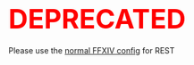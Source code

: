 # <span style="color:red"><font size="10">DEPRECATED</font></span>
Please use the [normal FFXIV config](https://github.com/4lex4nder/ReshadeEffectShaderToggler-FFXIV) for REST
